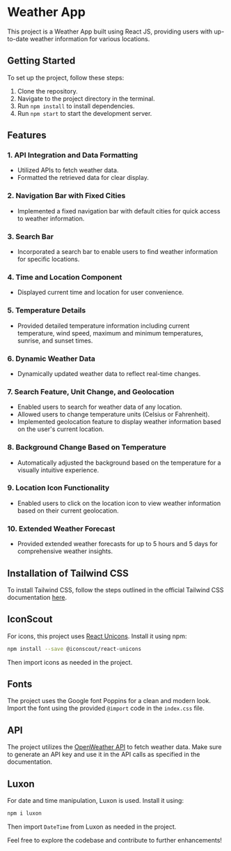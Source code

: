 # Weather App

This project is a Weather App built using React JS, providing users with up-to-date weather information for various locations.

## Getting Started

To set up the project, follow these steps:

1. Clone the repository.
2. Navigate to the project directory in the terminal.
3. Run `npm install` to install dependencies.
4. Run `npm start` to start the development server.

## Features

### 1. API Integration and Data Formatting
- Utilized APIs to fetch weather data.
- Formatted the retrieved data for clear display.

### 2. Navigation Bar with Fixed Cities
- Implemented a fixed navigation bar with default cities for quick access to weather information.

### 3. Search Bar
- Incorporated a search bar to enable users to find weather information for specific locations.

### 4. Time and Location Component
- Displayed current time and location for user convenience.

### 5. Temperature Details
- Provided detailed temperature information including current temperature, wind speed, maximum and minimum temperatures, sunrise, and sunset times.

### 6. Dynamic Weather Data
- Dynamically updated weather data to reflect real-time changes.

### 7. Search Feature, Unit Change, and Geolocation
- Enabled users to search for weather data of any location.
- Allowed users to change temperature units (Celsius or Fahrenheit).
- Implemented geolocation feature to display weather information based on the user's current location.

### 8. Background Change Based on Temperature
- Automatically adjusted the background based on the temperature for a visually intuitive experience.

### 9. Location Icon Functionality
- Enabled users to click on the location icon to view weather information based on their current geolocation.

### 10. Extended Weather Forecast
- Provided extended weather forecasts for up to 5 hours and 5 days for comprehensive weather insights.

## Installation of Tailwind CSS

To install Tailwind CSS, follow the steps outlined in the official Tailwind CSS documentation [here](https://tailwindcss.com/docs/guides/create-react-app).

## IconScout

For icons, this project uses [React Unicons](https://github.com/Iconscout/react-unicons). Install it using npm:

```bash
npm install --save @iconscout/react-unicons
```

Then import icons as needed in the project.

## Fonts

The project uses the Google font Poppins for a clean and modern look. Import the font using the provided `@import` code in the `index.css` file.

## API

The project utilizes the [OpenWeather API](https://openweathermap.org/api) to fetch weather data. Make sure to generate an API key and use it in the API calls as specified in the documentation.

## Luxon

For date and time manipulation, Luxon is used. Install it using:

```bash
npm i luxon
```

Then import `DateTime` from Luxon as needed in the project.

Feel free to explore the codebase and contribute to further enhancements!
